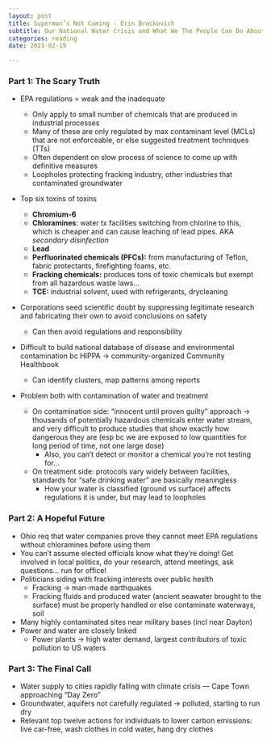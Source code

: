 ```yaml
---
layout: post
title: Superman’s Not Coming - Erin Brockovich
subtitle: Our National Water Crisis and What We The People Can Do About It
categories: reading
date: 2021-02-19

---
```


### Part 1: The Scary Truth

- EPA regulations = weak and the inadequate
    - Only apply to small number of chemicals that are produced in industrial processes
    - Many of these are only regulated by max contaminant level (MCLs) that are not enforceable, or else suggested treatment techniques (TTs)
    - Often dependent on slow process of science to come up with definitive measures
    - Loopholes protecting fracking industry, other industries that contaminated groundwater
- Top six toxins of toxins
    - **Chromium-6**
    - **Chloramines**: water tx facilities switching from chlorine to this, which is cheaper and can cause leaching of lead pipes. AKA *secondary disinfection*
    - **Lead**
    - **Perfluorinated chemicals (PFCs):** from manufacturing of Teflon, fabric protectants, firefighting foams, etc.
    - **Fracking chemicals:** produces tons of toxic chemicals but exempt from all hazardous waste laws...
    - **TCE:** industrial solvent, used with refrigerants, drycleaning

- Corporations seed scientific doubt by suppressing legitimate research and fabricating their own to avoid conclusions on safety
    - Can then avoid regulations and responsibility
- Difficult to build national database of disease and environmental contamination bc HIPPA → community-organized Community Healthbook
    - Can identify clusters, map patterns among reports
- Problem both with contamination of water and treatment
    - On contamination side: “innocent until proven guilty” approach → thousands of potentially hazardous chemicals enter water stream, and very difficult to produce studies that show exactly how dangerous they are (esp bc we are exposed to low quantities for long period of time, not one large dose)
        - Also, you can’t detect or monitor a chemical you’re not testing for...
    - On treatment side: protocols vary widely between facilities, standards for “safe drinking water” are basically meaningless
        - How your water is classified (ground vs surface) affects regulations it is under, but may lead to loopholes

### Part 2: A Hopeful Future

- Ohio req that water companies prove they cannot meet EPA regulations without chloramines before using them
- You can’t assume elected officials know what they’re doing! Get involved in local politics, do your research, attend meetings, ask questions... run for office!
- Politicians siding with fracking interests over public heslth
    - Fracking → man-made earthquakes
    - Fracking fluids and produced water (ancient seawater brought to the surface) must be properly handled or else contaminate waterways, soil
- Many highly contaminated sites near military bases (incl near Dayton)
- Power and water are closely linked
    - Power plants → high water demand, largest contributors of toxic pollution to US waters

### Part 3: The Final Call

- Water supply to cities rapidly falling with climate crisis — Cape Town approaching “Day Zero”
- Groundwater, aquifers not carefully regulated → polluted, starting to run dry
- Relevant top twelve actions for individuals to lower carbon emissions: live car-free, wash clothes in cold water, hang dry clothes
